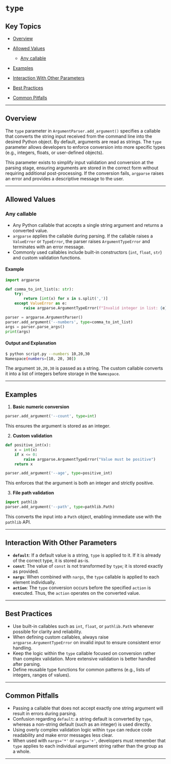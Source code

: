 # `type`

## Key Topics

* [Overview](#overview)
* [Allowed Values](#allowed-values)

  * [Any callable](#any-callable)
* [Examples](#examples)
* [Interaction With Other Parameters](#interaction-with-other-parameters)
* [Best Practices](#best-practices)
* [Common Pitfalls](#common-pitfalls)

---

## Overview

The `type` parameter in `ArgumentParser.add_argument()` specifies a callable that converts the string input received from the command line into the desired Python object. By default, arguments are read as strings. The `type` parameter allows developers to enforce conversion into more specific types (e.g., integers, floats, or user-defined objects).

This parameter exists to simplify input validation and conversion at the parsing stage, ensuring arguments are stored in the correct form without requiring additional post-processing. If the conversion fails, `argparse` raises an error and provides a descriptive message to the user.

---

## Allowed Values

### Any callable

* Any Python callable that accepts a single string argument and returns a converted value.
* `argparse` applies the callable during parsing. If the callable raises a `ValueError` or `TypeError`, the parser raises `ArgumentTypeError` and terminates with an error message.
* Commonly used callables include built-in constructors (`int`, `float`, `str`) and custom validation functions.

#### Example

```python
import argparse

def comma_to_int_list(s: str):
    try:
        return [int(x) for x in s.split(',')]
    except ValueError as e:
        raise argparse.ArgumentTypeError(f"Invalid integer in list: {e}")

parser = argparse.ArgumentParser()
parser.add_argument('--numbers', type=comma_to_int_list)
args = parser.parse_args()
print(args)
```

#### Output and Explanation

```bash
$ python script.py --numbers 10,20,30
Namespace(numbers=[10, 20, 30])
```

The argument `10,20,30` is passed as a string. The custom callable converts it into a list of integers before storage in the `Namespace`.

---

## Examples

1. **Basic numeric conversion**

```python
parser.add_argument('--count', type=int)
```

This ensures the argument is stored as an integer.

2. **Custom validation**

```python
def positive_int(x):
    x = int(x)
    if x <= 0:
        raise argparse.ArgumentTypeError("Value must be positive")
    return x

parser.add_argument('--age', type=positive_int)
```

This enforces that the argument is both an integer and strictly positive.

3. **File path validation**

```python
import pathlib
parser.add_argument('--path', type=pathlib.Path)
```

This converts the input into a `Path` object, enabling immediate use with the `pathlib` API.

---

## Interaction With Other Parameters

* **`default`**: If a default value is a string, `type` is applied to it. If it is already of the correct type, it is stored as-is.
* **`const`**: The value of `const` is not transformed by `type`; it is stored exactly as provided.
* **`nargs`**: When combined with `nargs`, the `type` callable is applied to each element individually.
* **`action`**: The `type` conversion occurs before the specified `action` is executed. Thus, the `action` operates on the converted value.

---

## Best Practices

* Use built-in callables such as `int`, `float`, or `pathlib.Path` whenever possible for clarity and reliability.
* When defining custom callables, always raise `argparse.ArgumentTypeError` on invalid input to ensure consistent error handling.
* Keep the logic within the `type` callable focused on conversion rather than complex validation. More extensive validation is better handled after parsing.
* Define reusable type functions for common patterns (e.g., lists of integers, ranges of values).

---

## Common Pitfalls

* Passing a callable that does not accept exactly one string argument will result in errors during parsing.
* Confusion regarding `default`: a string default is converted by `type`, whereas a non-string default (such as an integer) is used directly.
* Using overly complex validation logic within `type` can reduce code readability and make error messages less clear.
* When used with `nargs='*'` or `nargs='+'`, developers must remember that `type` applies to each individual argument string rather than the group as a whole.

---
